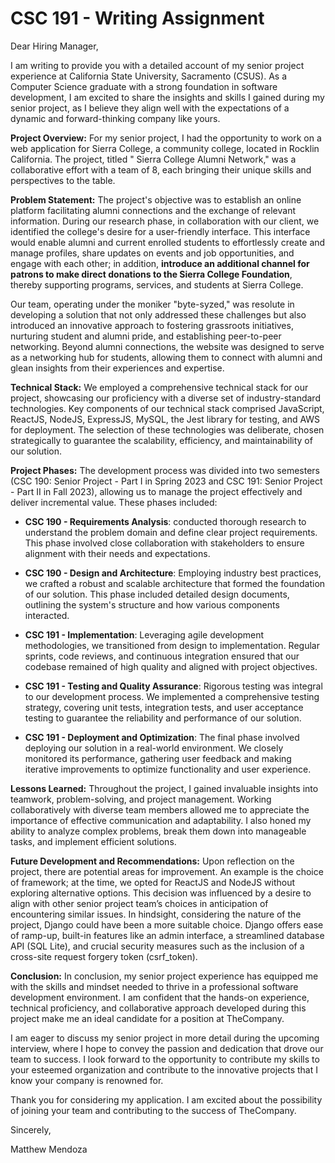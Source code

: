 # CSC 191 - Writing Assignment

Dear Hiring Manager,

I am writing to provide you with a detailed account of my senior project
experience at California State University, Sacramento (CSUS). As a Computer
Science graduate with a strong foundation in software development, I am excited
to share the insights and skills I gained during my senior project, as I
believe they align well with the expectations of a dynamic and forward-thinking
company like yours.

**Project Overview:**
For my senior project, I had the opportunity to work on a web application for
Sierra College, a community college, located in Rocklin California. The project,
titled " Sierra College Alumni Network," was a collaborative effort with a team
of 8, each bringing their unique skills and perspectives to the table.

**Problem Statement:**
The project's objective was to establish an online platform facilitating alumni
connections and the exchange of relevant information. During our research phase,
in collaboration with our client, we identified the college's desire for a
user-friendly interface. This interface would enable alumni and current enrolled
students to effortlessly create and manage profiles, share updates on events and
job opportunities, and engage with each other; in addition, **introduce an
additional channel for patrons to make direct donations to the Sierra College
Foundation**, thereby supporting programs, services, and students at Sierra College.

Our team, operating under the moniker "byte-syzed," was resolute in developing
a solution that not only addressed these challenges but also introduced an
innovative approach to fostering grassroots initiatives, nurturing student and
alumni pride, and establishing peer-to-peer networking. Beyond alumni connections,
the website was designed to serve as a networking hub for students, allowing
them to connect with alumni and glean insights from their experiences and expertise.

**Technical Stack:**
We employed a comprehensive technical stack for our project, showcasing our
proficiency with a diverse set of industry-standard technologies. Key components
of our technical stack comprised JavaScript, ReactJS, NodeJS, ExpressJS, MySQL,
the Jest library for testing, and AWS for deployment. The selection of these
technologies was deliberate, chosen strategically to guarantee the scalability,
efficiency, and maintainability of our solution.

**Project Phases:**
The development process was divided into two semesters
(CSC 190: Senior Project - Part I in Spring 2023 and
CSC 191: Senior Project - Part II in Fall 2023), allowing us to manage the
project effectively and deliver incremental value. These phases included:

- **CSC 190 - Requirements Analysis**: conducted thorough research to understand the
  problem domain and define clear project requirements. This phase involved close
  collaboration with stakeholders to ensure alignment with their needs and
  expectations.

- **CSC 190 - Design and Architecture**: Employing industry best practices, we
  crafted a robust and scalable architecture that formed the foundation of our
  solution. This phase included detailed design documents, outlining the system's
  structure and how various components interacted.

- **CSC 191 - Implementation**: Leveraging agile development methodologies, we
  transitioned from design to implementation. Regular sprints, code reviews, and
  continuous integration ensured that our codebase remained of high quality and
  aligned with project objectives.

- **CSC 191 - Testing and Quality Assurance**: Rigorous testing was integral to our
  development process. We implemented a comprehensive testing strategy, covering
  unit tests, integration tests, and user acceptance testing to guarantee the
  reliability and performance of our solution.

- **CSC 191 - Deployment and Optimization**: The final phase involved deploying our
  solution in a real-world environment. We closely monitored its performance,
  gathering user feedback and making iterative improvements to optimize
  functionality and user experience.

**Lessons Learned:**
Throughout the project, I gained invaluable insights into teamwork,
problem-solving, and project management. Working collaboratively with diverse
team members allowed me to appreciate the importance of effective communication
and adaptability. I also honed my ability to analyze complex problems, break
them down into manageable tasks, and implement efficient solutions.

**Future Development and Recommendations:**
Upon reflection on the project, there are potential areas for improvement.
An example is the choice of framework; at the time, we opted for ReactJS and
NodeJS without exploring alternative options. This decision was influenced by a
desire to align with other senior project team’s choices in anticipation of
encountering similar issues. In hindsight, considering the nature of the project,
Django could have been a more suitable choice. Django offers ease of ramp-up,
built-in features like an admin interface, a streamlined database API (SQL Lite),
and crucial security measures such as the inclusion of a cross-site request
forgery token (csrf_token).

**Conclusion:**
In conclusion, my senior project experience has equipped me with the skills and
mindset needed to thrive in a professional software development environment.
I am confident that the hands-on experience, technical proficiency, and
collaborative approach developed during this project make me an ideal candidate
for a position at TheCompany.

I am eager to discuss my senior project in more detail during the upcoming
interview, where I hope to convey the passion and dedication that drove our
team to success. I look forward to the opportunity to contribute my skills to
your esteemed organization and contribute to the innovative projects that I
know your company is renowned for.

Thank you for considering my application. I am excited about the possibility of
joining your team and contributing to the success of TheCompany.

Sincerely,

Matthew Mendoza
